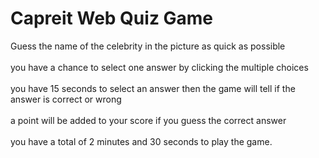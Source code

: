 # Capreit Web Quiz Game
Guess the name of the celebrity in the picture as quick as possible
<br> <br>
you have a chance to select one answer by clicking the multiple choices
<br> <br>
you have 15 seconds to select an answer then the game will tell if the
answer is correct or wrong
<br> <br>
a point will be added to your score if you guess the correct answer
<br> <br>
you have a total of 2 minutes and 30 seconds to play the game.
